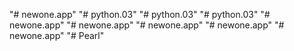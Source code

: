 "# newone.app" 
"# python.03" 
"# python.03" 
"# python.03" 
"# newone.app" 
"# newone.app" 
"# newone.app" 
"# newone.app" 
"# newone.app" 
"# Pearl" 
